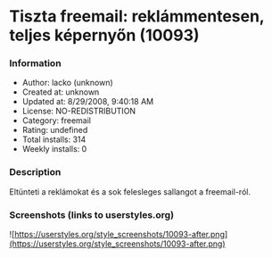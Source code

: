 # Tiszta freemail: reklámmentesen, teljes képernyőn (10093)

### Information
- Author: lacko (unknown)
- Created at: unknown
- Updated at: 8/29/2008, 9:40:18 AM
- License: NO-REDISTRIBUTION
- Category: freemail
- Rating: undefined
- Total installs: 314
- Weekly installs: 0


### Description
Eltünteti a reklámokat és a sok felesleges sallangot a freemail-ról.


### Screenshots (links to userstyles.org)
![https://userstyles.org/style_screenshots/10093-after.png](https://userstyles.org/style_screenshots/10093-after.png)


